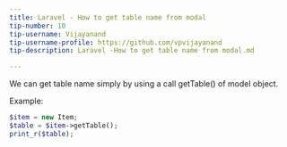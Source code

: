 ```yaml
---
title: Laravel - How to get table name from modal
tip-number: 10
tip-username: Vijayanand
tip-username-profile: https://github.com/vpvijayanand
tip-description: Laravel -How to get table name from modal.md

---
```


We can get table name simply by using a call getTable() of model object.

Example:

```php
$item = new Item;
$table = $item->getTable();
print_r($table);
